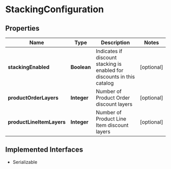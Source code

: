 

# StackingConfiguration


## Properties

| Name | Type | Description | Notes |
|------------ | ------------- | ------------- | -------------|
|**stackingEnabled** | **Boolean** | Indicates if discount stacking is enabled for discounts in this catalog |  [optional] |
|**productOrderLayers** | **Integer** | Number of Product Order discount layers |  [optional] |
|**productLineItemLayers** | **Integer** | Number of Product Line Item discount layers |  [optional] |


## Implemented Interfaces

* Serializable


